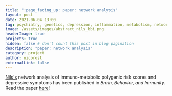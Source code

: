 ```yaml
---
title: ":page_facing_up: paper: network analysis"
layout: post
date: 2021-06-04 13:00
tag: psychiatry, genetics, depression, inflammation, metabolism, network analysis
image: /assets/images/abstract_nils_bbi.png 
headerImage: true
projects: true
hidden: false # don't count this post in blog pagination
description: "paper: network analysis"
category: project
author: nicorost
externalLink: false
---
```


[Nils's](https://twitter.com/nilskappelmann) network analysis of immuno-metabolic polygenic risk scores and depressive symptoms has been published in *Brain, Behavior, and Immunity*. Read the paper [here](https://www.sciencedirect.com/science/article/pii/S0889159121001549?dgcid=author)!